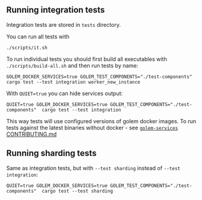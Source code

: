 ## Running integration tests

Integration tests are stored in `tests` directory.

You can run all tests with
```shell
./scripts/it.sh
```

To run individual tests you should first build all executables with `./scripts/build-all.sh` and then run tests by name:
```shell
GOLEM_DOCKER_SERVICES=true GOLEM_TEST_COMPONENTS="./test-components" cargo test --test integration worker_new_instance
```

With `QUIET=true` you can hide services output:
```shell
QUIET=true GOLEM_DOCKER_SERVICES=true GOLEM_TEST_COMPONENTS="./test-components"  cargo test --test integration
```

This way tests will use configured versions of golem docker images.
To run tests against the latest binaries without docker - see [`golem-services` CONTRIBUTING.md](https://github.com/golemcloud/golem-services/blob/main/CONTRIBUTING.md)

## Running sharding tests

Same as integration tests, but with `--test sharding` instead of `--test integration`:
```shell
QUIET=true GOLEM_DOCKER_SERVICES=true GOLEM_TEST_COMPONENTS="./test-components"  cargo test --test sharding
```
